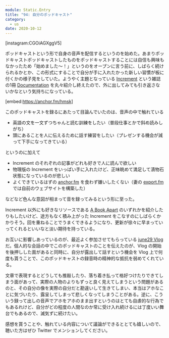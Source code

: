 ```yaml
---
module: Static.Entry
title: "94: 自分のポッドキャスト"
category:
  - us
date: 2020-10-12
---
```

[instagram:CGOiAGXggV5]

ポッドキャストという形で自身の音声を配信するというのを始めた。あまりポッドキャストポッドキャストしたものをポッドキャストすることには自信も興味もなかったため「始めました〜！」というのをオープンに言う前に、しばらく続けられるかとか、この形式にすることで自分が手に入れたかった新しい習慣が板に付くかの様子見をしていた。ようやく主題となっている [Increment](https://increment.com/) という雑誌の1冊 [Documentation](https://increment.com/documentation/) を丸々紹介し終えたので、外に出してみても引き返さないかなという気持ちになっている。

[embed:https://anchor.fm/hmsk]

このポッドキャストを録るにあたって目論んでいたのは、音声の中で触れている

- 英語の文を一文ずつちゃんと読む訓練をしたい（普段仕事とかで斜め読みしがち）
- 頭にあることを人に伝えるために話す練習をしたい（プレゼンする機会が減って下手になってきている）

というのに加えて

- Increment のそれぞれの記事がどれも好きで人に読んで欲しい
- 物理版の Increment をいっぱい手に入れたけど、正味眺めて満足して漬物石状態になっているのが悲しい
- よくできているはずの [anchor.fm](anchor.fm) を食わず嫌いしたくない（妻の [export.fm](https://export.fm) では自前のウェブサイトを構築した）

などなど色んな意図が相まって音を録ってみるという形に至った。

Increment 以外にも好きなリソースである [A Book Apart](https://abookapart.com/) のいずれかを紹介したりもしたいけど、途方もなく積み上がった Increment をこなすのにしばらくかかりそう。回を重ねることでうまくできるようになり、更新が徐々に早まっていってくれるといいなと淡い期待を持っている。

お互いに影響しあっているのが、最近よく参加させてもらっている [june29 Vlog](https://www.youtube.com/channel/UClokd_QSKnZnqWgahuA4FLA) だ。個人的な会話の中でこのポッドキャストのことを伝えたのが、Vlog の開始を後押しした面があると同時に、自分が露出して話すという機会を Vlog 上で何度も貰うことで、このポッドキャストの録音時の精神的な抵抗を弱めてくれている。

文章で表現するとどうしても推敲したり、落ち着き払って格好つけたりできてしまう面があって、実際の人物のよりもずっと良く見えてしまうという問題があるのと、その自分の像を実際の自分だと勘違いして生きてしまい、本当はアホなことに気づいたり、露呈してしまって悲しくなってしまうことがある。逆に、こういう録って出しの音声でアホをアホのまま出すというのはとても自虐的な行為でもあるれけど、自分がどの程度の人間なのか常に受け入れ続けるには丁度いい舞台でもあるので、滅気ずに続けたい。

感想を貰うことや、触れている内容について議論ができるととても嬉しいので、聴いた方はぜひ Twitter でメンションしてください。
